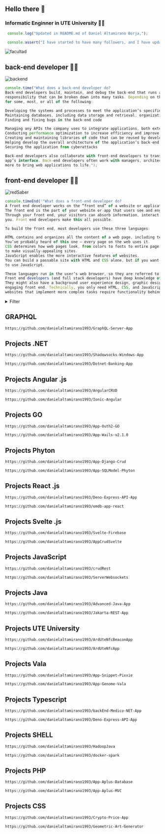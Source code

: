 ## Hello there 👋

### Informatic Enginner in UTE University 👨‍🎓


```javascript
 console.log("Updated in README.md of Daniel Altamirano Borja,");
```

```javascript
 console.assert("I have started to have many followers, and I have updated access links to projects of interest...");
```

![facultad](https://user-images.githubusercontent.com/64813513/167026268-16c60b86-b014-4dd8-b900-6090699abd26.png)

## back-end developer 👨‍💻
![backend](https://user-images.githubusercontent.com/64813513/167021686-b09b7051-45ef-4d2a-9863-db926ed3cf03.gif)
```javascript
console.time("What does a back-end developer do?
Back-end developers build, maintain, and debug the back-end that runs an application. As you might imagine, this is a large 
responsibility that can be broken down into many tasks. Depending on the company, a back-end developer will be responsible
for some, most, or all of the following:

Developing the systems and processes to meet the application’s specified requirements
Maintaining databases, including data storage and retrieval, organization, backups, and security
Finding and fixing bugs in the back-end code

Managing any APIs the company uses to integrate applications, both externally and internally
Conducting performance optimization to increase efficiency and improve the user experience
Creating and maintaining libraries of code that can be reused by developers across the organization
Helping develop the overall architecture of the application’s back-end
Securing the application from cyberattacks

Back-end developers also collaborate with front-end developers to translate their functions to user-facing content in the 
app’s interface. Back-end developers often work with managers, architects, designers, researchers, IT security, and many 
more to bring web applications to life.");
```

## front-end developer 👨‍💻

![redSaber](https://user-images.githubusercontent.com/64813513/166987258-b4c6acc4-9944-490b-887b-79cca971513c.gif)
~~~javascript
console.timeEnd('"What does a front-end developer do?
A front end developer works on the “front end” of a website or application.
The front end is the part of your website or app that users see and engage with.
Through your front end, your visitors can absorb information, interact with page elements, and submit their information to
you. Front end developers make this all possible.

To build the front end, most developers use these three languages:

HTML contains and organizes all the content of a web page, including text, images, links, buttons, and a lot more.
You’ve probably heard of this one — every page on the web uses it.
CSS determines how web pages look, from colors to fonts to entire page layouts. CSS interacts closely with HTML
to make visually-appealing sites.
JavaScript enables the more interactive features of websites.
You can build a passable site with HTML and CSS alone, but if you want to add anything beyond static content, you’ll need
to use JavaScript.

These languages run in the user’s web browser, so they are referred to as “client-side” languages.
Front end developers (and full stack developers) have deep knowledge of these.
They might also have a background user experience design, graphic design, and/or other specialties that support an
engaging front end. Technically, you only need HTML, CSS, and JavaScript to make a basic functional website. However,
websites that implement more complex tasks require functionality behind the scenes.');
~~~

<details><summary>Filter</summary>

- ```Repositories```
- ```Language```
- ```Select one```</details>

## GRAPHQL

```html
https://github.com/danielaltamirano1993/GraphQL-Server-App
```

## Projects .NET

```html
https://github.com/danielaltamirano1993/Shadowsocks-Windows-App
```

```html
https://github.com/danielaltamirano1993/Dotnet-Banking-App
```

## Projects Angular .js

```html
https://github.com/danielaltamirano1993/AngularCRUD
```

```html
https://github.com/danielaltamirano1993/Ionic-Angular
```

## Projects GO

```html
https://github.com/danielaltamirano1993/App-Outh2-GO
```

```html
https://github.com/danielaltamirano1993/App-Wails-v2.1.0
```

## Projects Phyton

```html
https://github.com/danielaltamirano1993/App-Django-Crud
```

```html
https://github.com/danielaltamirano1993/App-SQLModel-Phyton
```

## Projects React .js

```html
https://github.com/danielaltamirano1993/Deno-Express-API-App
```

```html
https://github.com/danielaltamirano1993/omdb-app-react
```

## Projects Svelte .js

```html
https://github.com/danielaltamirano1993/Svelte-Firebase
```

```html
https://github.com/danielaltamirano1993/AppCrudSvelte
```

## Projects JavaScript

```html
https://github.com/danielaltamirano1993/crudRest
```

```html
https://github.com/danielaltamirano1993/ServerWebsockets
```

## Projects Java

```html
https://github.com/danielaltamirano1993/Advanced-Java-App
```

```html
https://github.com/danielaltamirano1993/Jakarta-REST-App
```

## Projects UTE University

```html
https://github.com/danielaltamirano1993/ArdUteNfcBeaconApp
```

```html
https://github.com/danielaltamirano1993/ArdUteNfcApp
```

## Projects Vala

```html
https://github.com/danielaltamirano1993/App-Snippet-Pixxie
```

```html
https://github.com/danielaltamirano1993/App-Genome-Vala
```

## Projects Typescript

```html
https://github.com/danielaltamirano1993/backEnd-Medico-NET-App
```

```html
https://github.com/danielaltamirano1993/Deno-Express-API-App

```

## Projects SHELL

```html
https://github.com/danielaltamirano1993/HadoopJava
```

```html
https://github.com/danielaltamirano1993/docker-spark
```

## Projects PHP

```html
https://github.com/danielaltamirano1993/App-Aplus-Database
```

```html
https://github.com/danielaltamirano1993/App-Aplus-MVC
```

## Projects CSS

```html
https://github.com/danielaltamirano1993/Crypto-Price-App
```

```html
https://github.com/danielaltamirano1993/Geometric-Art-Generator
```
